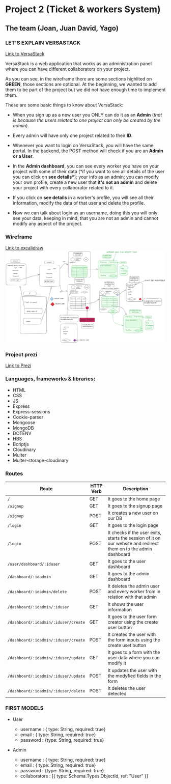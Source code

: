 # Project 2 (Ticket & workers System)

## The team (Joan, Juan David, Yago)

### LET'S EXPLAIN VERSASTACK

[Link to VersaStack](https://versastack.adaptable.app)

VersaStack is a web application that works as an administration panel where you can have different collaborators on your project.

As you can see, in the wireframe there are some sections highlited on **GREEN**, those sections are optional. At the beginning, we wanted to add them to be part of the project but we did not have enough time to implement them.

These are some basic things to know about VersaStack:

- When you sign up as a new user you ONLY can do it as an **Admin** (_that is because the users related to one project can only be created by the admin_).

- Every admin will have only one project related to their **ID**.

- Whenever you want to login on VersaStack, you will have the same portal. In the backend, the POST method will check if you are an **Admin or a User**.

- In the **Admin dashboard**, you can see every worker you have on your project with some of their data (\*if you want to see all details of the user you can click on **see details\***); your info as an admin; you can modify your own profile, create a new user that **it's not an admin** and delete your project with every collaborator related to it.

- If you click on **see details** in a worker's profile, you will see all their information, modify the data of that user and delete the profile.

- Now we can talk about login as an username, doing this you will only see your data, keeping in mind, that you are not an admin and cannot modify any aspect of the project.

### Wireframe

[Link to excalidraw](https://excalidraw.com/#json=2b6py-mhfn2U_T7fcmX2r,sxv8ar3zYy-BIiZHUI0fHQ)
![excalidraw frameware](./src-readme/frameware.png)

### Project prezi

[Link to Prezi](https://prezi.com/view/0xfum7ALju1bEMHmLPYv/)

### Languages, frameworks & libraries:

- HTML
- CSS
- JS
- Express
- Express-sessions
- Cookie-parser
- Mongoose
- MongoDB
- DOTENV
- HBS
- Bcriptjs
- Cloudinary
- Multer
- Multer-storage-cloudinary

### Routes

| Route                                | HTTP Verb | Description                                                                                                      |
| ------------------------------------ | --------- | ---------------------------------------------------------------------------------------------------------------- |
| `/`                                  | GET       | It goes to the home page                                                                                         |
| `/signup`                            | GET       | It goes to the signup page                                                                                       |
| `/signup`                            | POST      | It creates a new user on our DB                                                                                  |
| `/login`                             | GET       | It goes to the login page                                                                                        |
| `/login`                             | POST      | It checks if the user exits, starts the session of it on our website and redirect them on to the admin dashboard |
| `/user/dashboard/:iduser`            | GET       | It goes to the user dashboard                                                                                    |
| `/dashboard/:idadmin`                | GET       | It goes to the admin dashboard                                                                                   |
| `/dashboard/:idadmin/delete`         | POST      | It deletes the admin user and every worker from in relation with that admin                                      |
| `/dashboard/:idadmin/:iduser`        | GET       | It shows the user information                                                                                    |
| `/dashboard/:idadmin/:iduser/create` | GET       | It goes to the user form creator using the create user button                                                    |
| `/dashboard/:idadmin/:iduser/create` | POST      | It creates the user with the form inputs using the create uset button                                            |
| `/dashboard/:idadmin/:iduser/update` | GET       | It goes to a form with the user data where you can modify it                                                     |
| `/dashboard/:idadmin/:iduser/update` | POST      | It updates the user with the modyfied fields in the form                                                         |
| `/dashboard/:idadmin/:iduser/delete` | POST      | It deletes the user detected                                                                                     |

### FIRST MODELS

- User

  - username : {
    type: String,
    required: true}
  - email : {
    type: String,
    required: true}
  - password :
    {type: String,
    required: true}

- Admin
  - username : {
    type: String,
    required: true}
  - email : {
    type: String,
    required: true}
  - password :
    {type: String,
    required: true}
  - collaborators : [{
    type: Schema.Types.ObjectId,
    ref: "User"
    }]
